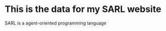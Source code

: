 This is the data for my SARL website
========================================

SARL is a agent-oriented programming language



